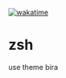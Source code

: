 [![wakatime](https://wakatime.com/badge/github/thederpykrafter/zsh.svg)](https://wakatime.com/badge/github/thederpykrafter/zsh)
# zsh

use theme bira
